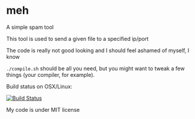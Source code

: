 # meh
A simple spam tool

This tool is used to send a given file to a specified ip/port

The code is really not good looking and I should feel ashamed of myself, I know

`./compile.sh` should be all you need, but you might want to tweak a few things (your compiler, for example).

Build status on OSX/Linux:

[![Build Status](https://travis-ci.org/sejour-a/meh.svg?branch=master)](https://travis-ci.org/sejour-a/meh)

My code is under MIT license
